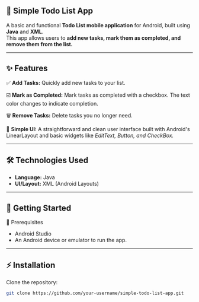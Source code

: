 📱 Simple Todo List App  
-----------------------------
A basic and functional **Todo List mobile application** for Android, built using **Java** and **XML**.  
This app allows users to **add new tasks, mark them as completed, and remove them from the list.**  

-------------------------------------------------------------------------------------------------------------------------------------------------------------------------------------------------------------------------------------------------------------------------------

 ✨ Features  
 ----------------
✅ **Add Tasks:** Quickly add new tasks to your list.  

☑️ **Mark as Completed:** Mark tasks as completed with a checkbox. The text color changes to indicate completion.  

🗑️ **Remove Tasks:** Delete tasks you no longer need.  

🎨 **Simple UI:** A straightforward and clean user interface built with Android's LinearLayout and basic widgets like *EditText, Button, and CheckBox.*  

-------------------------------------------------------------------------------------------------------------------------------------------------------------------------------------------------------------------------------------------------------------------------------

 🛠 Technologies Used  
 ------------------------
- **Language:** Java  
- **UI/Layout:** XML (Android Layouts)  

-------------------------------------------------------------------------------------------------------------------------------------------------------------------------------------------------------------------------------------------------------------------------------

 🚀 Getting Started  
----------------------
📌 Prerequisites  
- Android Studio  
- An Android device or emulator to run the app.  
-------------------------------------------------------------------------------------------------------------------------------------------------------------------------------------------------------------------------------------------------------------------------------

 ⚡ Installation  
 ---------------------
Clone the repository:  
```bash
git clone https://github.com/your-username/simple-todo-list-app.git
